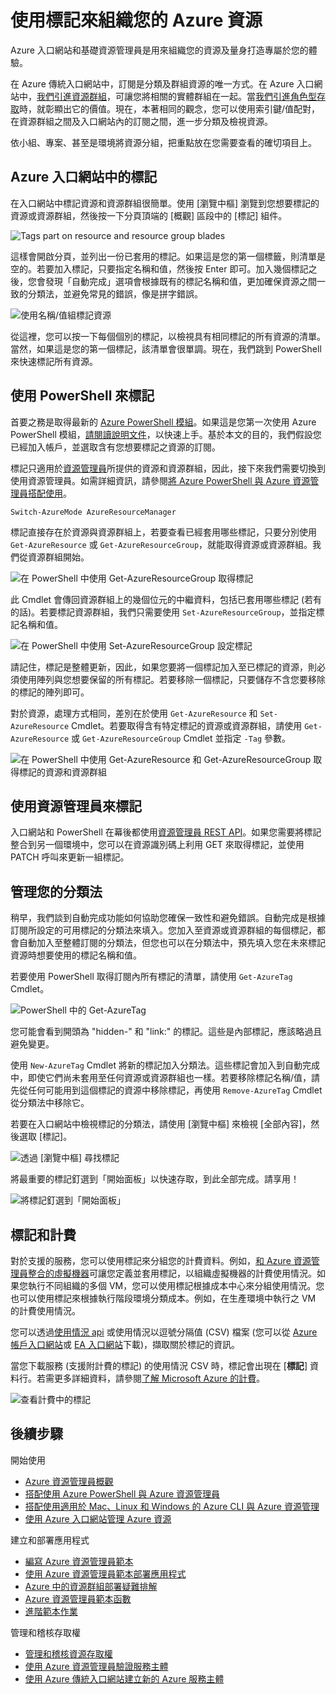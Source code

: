 <properties 
	pageTitle="使用標記來組織您的 Azure 資源" 
	description="" 
	services="" 
	documentationCenter="" 
	authors="tfitzmac"
	manager="wpickett" 
	editor=""/>

<tags 
	ms.service="multiple" 
	ms.workload="multiple" 
	ms.tgt_pltfrm="AzurePortal" 
	ms.devlang="na" 
	ms.topic="article" 
	ms.date="06/24/2015" 
	ms.author="tomfitz"/>


# 使用標記來組織您的 Azure 資源

Azure 入口網站和基礎資源管理員是用來組織您的資源及量身打造專屬於您的體驗。

在 Azure 傳統入口網站中，訂閱是分類及群組資源的唯一方式。在 Azure 入口網站中，[我們引進資源群組](./resource-group-portal.md)，可讓您將相關的實體群組在一起。當[我們引進角色型存取](./role-based-access-control-configure.md)時，就彰顯出它的價值。現在，本著相同的觀念，您可以使用索引鍵/值配對，在資源群組之間及入口網站內的訂閱之間，進一步分類及檢視資源。

依小組、專案、甚至是環境將資源分組，把重點放在您需要查看的確切項目上。


## Azure 入口網站中的標記

在入口網站中標記資源和資源群組很簡單。使用 [瀏覽中樞] 瀏覽到您想要標記的資源或資源群組，然後按一下分頁頂端的 [概觀] 區段中的 [標記] 組件。

![Tags part on resource and resource group blades](./media/resource-group-using-tags/rgblade.png)

這樣會開啟分頁，並列出一份已套用的標記。如果這是您的第一個標籤，則清單是空的。若要加入標記，只要指定名稱和值，然後按 Enter 即可。加入幾個標記之後，您會發現「自動完成」選項會根據既有的標記名稱和值，更加確保資源之間一致的分類法，並避免常見的錯誤，像是拼字錯誤。

![使用名稱/值組標記資源](./media/resource-group-using-tags/tag-resources.png)

從這裡，您可以按一下每個個別的標記，以檢視具有相同標記的所有資源的清單。當然，如果這是您的第一個標記，該清單會很單調。現在，我們跳到 PowerShell 來快速標記所有資源。


## 使用 PowerShell 來標記

首要之務是取得最新的 [Azure PowerShell 模組](./install-configure-powershell.md)。如果這是您第一次使用 Azure PowerShell 模組，[請閱讀說明文件](./install-configure-powershell.md)，以快速上手。基於本文的目的，我們假設您已經加入帳戶，並選取含有您想要標記之資源的訂閱。

標記只適用於[資源管理員](http://msdn.microsoft.com/library/azure/dn790568.aspx)所提供的資源和資源群組，因此，接下來我們需要切換到使用資源管理員。如需詳細資訊，請參閱[將 Azure PowerShell 與 Azure 資源管理員搭配使用](powershell-azure-resource-manager.md)。

    Switch-AzureMode AzureResourceManager

標記直接存在於資源與資源群組上，若要查看已經套用哪些標記，只要分別使用 `Get-AzureResource` 或 `Get-AzureResourceGroup`，就能取得資源或資源群組。我們從資源群組開始。

![在 PowerShell 中使用 Get-AzureResourceGroup 取得標記](./media/resource-group-using-tags/Get-AzureResourceGroup-in-PowerShell.png)

此 Cmdlet 會傳回資源群組上的幾個位元的中繼資料，包括已套用哪些標記 (若有的話)。若要標記資源群組，我們只需要使用 `Set-AzureResourceGroup`，並指定標記名稱和值。

![在 PowerShell 中使用 Set-AzureResourceGroup 設定標記](./media/resource-group-using-tags/Set-AzureResourceGroup-in-PowerShell.png)

請記住，標記是整體更新，因此，如果您要將一個標記加入至已標記的資源，則必須使用陣列與您想要保留的所有標記。若要移除一個標記，只要儲存不含您要移除的標記的陣列即可。

對於資源，處理方式相同，差別在於使用 `Get-AzureResource` 和 `Set-AzureResource` Cmdlet。若要取得含有特定標記的資源或資源群組，請使用 `Get-AzureResource` 或 `Get-AzureResourceGroup` Cmdlet 並指定 `-Tag` 參數。

![在 PowerShell 中使用 Get-AzureResource 和 Get-AzureResourceGroup 取得標記的資源和資源群組](./media/resource-group-using-tags/Get-AzureResourceGroup-with-tags-in-PowerShell.png)


## 使用資源管理員來標記

入口網站和 PowerShell 在幕後都使用[資源管理員 REST API](http://msdn.microsoft.com/library/azure/dn790568.aspx)。如果您需要將標記整合到另一個環境中，您可以在資源識別碼上利用 GET 來取得標記，並使用 PATCH 呼叫來更新一組標記。


## 管理您的分類法

稍早，我們談到自動完成功能如何協助您確保一致性和避免錯誤。自動完成是根據訂閱所設定的可用標記的分類法來填入。您加入至資源或資源群組的每個標記，都會自動加入至整體訂閱的分類法，但您也可以在分類法中，預先填入您在未來標記資源時想要使用的標記名稱和值。

若要使用 PowerShell 取得訂閱內所有標記的清單，請使用 `Get-AzureTag` Cmdlet。

![PowerShell 中的 Get-AzureTag](./media/resource-group-using-tags/Get-AzureTag-in-PowerShell.png)


您可能會看到開頭為 "hidden-" 和 "link:" 的標記。這些是內部標記，應該略過且避免變更。

使用 `New-AzureTag` Cmdlet 將新的標記加入分類法。這些標記會加入到自動完成中，即使它們尚未套用至任何資源或資源群組也一樣。若要移除標記名稱/值，請先從任何可能用到這個標記的資源中移除標記，再使用 `Remove-AzureTag` Cmdlet 從分類法中移除它。

若要在入口網站中檢視標記的分類法，請使用 [瀏覽中樞] 來檢視 [全部內容]，然後選取 [標記]。

![透過 [瀏覽中樞] 尋找標記](./media/resource-group-using-tags/browse-tags.png)

將最重要的標記釘選到「開始面板」以快速存取，到此全部完成。請享用！

![將標記釘選到「開始面板」](./media/resource-group-using-tags/pin-tags.png)

## 標記和計費

對於支援的服務，您可以使用標記來分組您的計費資料。例如，[和 Azure 資源管理員整合的虛擬機器](/virtual-machines/virtual-machines-azurerm-versus-azuresm.md)可讓您定義並套用標記，以組織虛擬機器的計費使用情況。如果您執行不同組織的多個 VM，您可以使用標記根據成本中心來分組使用情況。您也可以使用標記來根據執行階段環境分類成本。例如，在生產環境中執行之 VM 的計費使用情況。

您可以透過[使用情況 api](billing-usage-rate-card-overview.md) 或使用情況以逗號分隔值 (CSV) 檔案 (您可以從 [Azure 帳戶入口網站](https://account.windowsazure.com/)或 [EA 入口網站](https://ea.azure.com)下載)，擷取關於標記的資訊。

當您下載服務 (支援附計費的標記) 的使用情況 CSV 時，標記會出現在 [**標記**] 資料行。若需更多詳細資料，請參閱[了解 Microsoft Azure 的計費](billing-understand-your-bill.md)。

![查看計費中的標記](./media/resource-group-using-tags/billing_csv.png)

## 後續步驟
開始使用

- [Azure 資源管理員概觀](./resource-group-overview.md)  
- [搭配使用 Azure PowerShell 與 Azure 資源管理員](./powershell-azure-resource-manager.md)
- [搭配使用適用於 Mac、Linux 和 Windows 的 Azure CLI 與 Azure 資源管理](./xplat-cli-azure-resource-manager.md)  
- [使用 Azure 入口網站管理 Azure 資源](./resource-group-portal.md)  
  
建立和部署應用程式
  
- [編寫 Azure 資源管理員範本](./resource-group-authoring-templates.md)  
- [使用 Azure 資源管理員範本部署應用程式](./resource-group-template-deploy.md)  
- [Azure 中的資源群組部署疑難排解](./resource-group-deploy-debug.md)  
- [Azure 資源管理員範本函數](./resource-group-template-functions.md)  
- [進階範本作業](./resource-group-advanced-template.md)  
  
管理和稽核存取權
  
- [管理和稽核資源存取權](./resource-group-rbac.md)  
- [使用 Azure 資源管理員驗證服務主體](./resource-group-authenticate-service-principal.md)  
- [使用 Azure 傳統入口網站建立新的 Azure 服務主體](./resource-group-create-service-principal-portal.md)  
  

<!---HONumber=July15_HO1-->
